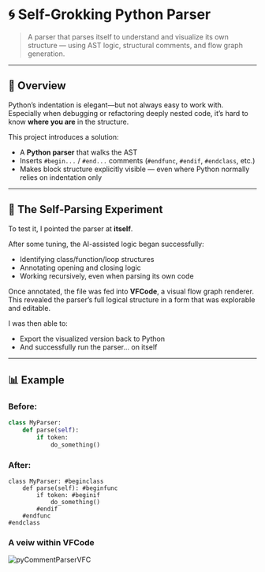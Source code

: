 # 🌀 Self-Grokking Python Parser

> A parser that parses itself to understand and visualize its own structure — using AST logic, structural comments, and flow graph generation.

---

## 📌 Overview

Python’s indentation is elegant—but not always easy to work with. Especially when debugging or refactoring deeply nested code, it’s hard to know **where you are** in the structure.

This project introduces a solution:

- A **Python parser** that walks the AST
- Inserts `#begin...` / `#end...` comments (`#endfunc`, `#endif`, `#endclass`, etc.)
- Makes block structure explicitly visible — even where Python normally relies on indentation only

---

## 🔁 The Self-Parsing Experiment

To test it, I pointed the parser at **itself**.

After some tuning, the AI-assisted logic began successfully:
- Identifying class/function/loop structures
- Annotating opening and closing logic
- Working recursively, even when parsing its own code

Once annotated, the file was fed into **VFCode**, a visual flow graph renderer. This revealed the parser’s full logical structure in a form that was explorable and editable.

I was then able to:
- Export the visualized version back to Python
- And successfully run the parser... on itself

---

## 📊 Example

### Before:
```python
class MyParser:
    def parse(self):
        if token:
            do_something()
```
### After:
```
class MyParser: #beginclass
    def parse(self): #beginfunc
        if token: #beginif
            do_something()
        #endif
    #endfunc
#endclass
```
### A veiw within VFCode
![pyCommentParserVFC](https://github.com/user-attachments/assets/94fd3028-484b-4a98-8b71-0e0a9ebca18d)
